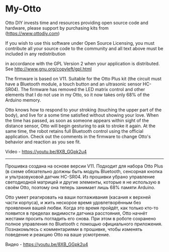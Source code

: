 # My-Otto

Otto DIY invests time and resources providing open source code and hardware,  please support by purchasing kits from (https://www.ottodiy.com)

If you wish to use this software under Open Source Licensing, you must contribute all your source code to the community and all text above must be included in any redistribution

in accordance with the GPL Version 2 when your application is distributed. See http://www.gnu.org/copyleft/gpl.html

The firmware is based on V11. Suitable for the Otto Plus kit (the circuit must have a Bluetooth module, a touch button and an ultrasonic sensor HC-SR04). The firmware has removed the LED matrix control and other elements that I do not use in my Otto, so it now takes only 68% of the Arduino memory.

Otto knows how to respond to your stroking (touching the upper part of the body), and live for a some time satisfied without showing your love. 
When the time has passed, as soon as someone appears within sight of the distance sensor, Otto will begin gesturing to ask to stroke it again. At the same time, the robot retains full Bluetooth control using the official application. Check out the comments in the firmware to change Otto's behavior and reaction as you see fit.

Video - https://youtu.be/8XB_GGpk2u4

****************************************************

Прошивка создана на основе версии V11. Подходит для набора Otto Plus (в схеме обязательно должны быть модуль Bluetooth, сенсорная кнопка и ультразвуковой датчик HC-SR04. Из прошивки убрано управление светодиодной матрицей и другие элементы, которые я не использую в своём Otto, поэтому она теперь занимает лишь 68% памяти Arduino. 

Otto умеет реагировать на ваши поглаживания (касания к верхней части корпуса), и жить нескорое время удовлетворённым без проявления вашей любви. Когда это время пройдёт, как только кто-то появится в пределах видимости датчика расстояния, Otto начнёт жестами просить погладить его снова. При этом в роботе сохранено полное управления по Bluetooth с помощью официального приложения. Познакомьтесь с комментариями в прошивке, чтобы изменять поведение и реакцию Otto на ваше усмотрение.

Видео - https://youtu.be/8XB_GGpk2u4

